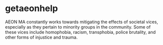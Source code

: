 # getaeonhelp
AEON MA constantly works towards mitigating the effects of societal vices, especially as they pertain to minority groups in the community. Some of these vices include homophobia, racism, transphobia, police brutality, and other forms of injustice and trauma.

